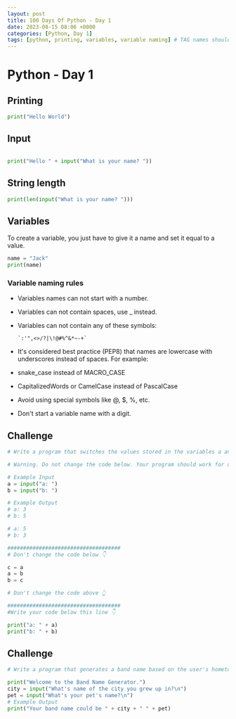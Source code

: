 ```yaml
---
layout: post
title: 100 Days Of Python - Day 1
date: 2023-08-15 08:06 +0000
categories: [Python, Day 1]
tags: [python, printing, variables, variable naming] # TAG names should always be lowercase
---
```


# Python - Day 1

## Printing

```python
print("Hello World")
```

## Input

```python

print("Hello " + input("What is your name? "))
```

## String length

```python
print(len(input("What is your name? ")))
```

## Variables

To create a variable, you just have to give it a name and set it equal to a value.

```python
name = "Jack"
print(name)
```

### Variable naming rules

- Variables names can not start with a number.
- Variables can not contain spaces, use \_ instead.
- Variables can not contain any of these symbols:

      `:'",<>/?|\!@#%^&*~-+`

- It's considered best practice (PEP8) that names are lowercase with underscores instead of spaces. For example:
- snake_case instead of MACRO_CASE
- CapitalizedWords or CamelCase instead of PascalCase
- Avoid using special symbols like @, $, %, etc.
- Don't start a variable name with a digit.

## Challenge

```python
# Write a program that switches the values stored in the variables a and b.

# Warning. Do not change the code below. Your program should work for different inputs. e.g. any value of a and b.

# Example Input
a = input("a: ")
b = input("b: ")

# Example Output
# a: 3
# b: 5

# a: 5
# b: 3

####################################
# Don't change the code below 👇

c = a
a = b
b = c

# Don't change the code above 👆

####################################
#Write your code below this line 👇

print("a: " + a)
print("b: " + b)
```

## Challenge

```python
# Write a program that generates a band name based on the user's hometown and pet name.

print("Welcome to the Band Name Generator.")
city = input("What's name of the city you grew up in?\n")
pet = input("What's your pet's name?\n")
# Example Output
print("Your band name could be " + city + " " + pet)
```
